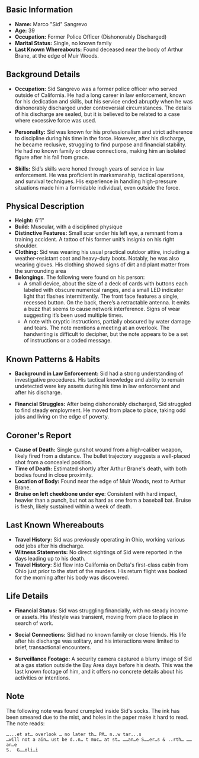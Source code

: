 ## Basic Information

- **Name:** Marco "Sid" Sangrevo
- **Age:** 39
- **Occupation:** Former Police Officer (Dishonorably Discharged)
- **Marital Status:** Single, no known family
- **Last Known Whereabouts:** Found deceased near the body of Arthur Brane, at the edge of Muir Woods.

## Background Details

- **Occupation:** Sid Sangrevo was a former police officer who served outside of California. He had a long career in law enforcement, known for his dedication and skills, but his service ended abruptly when he was dishonorably discharged under controversial circumstances. The details of his discharge are sealed, but it is believed to be related to a case where excessive force was used.

- **Personality:** Sid was known for his professionalism and strict adherence to discipline during his time in the force. However, after his discharge, he became reclusive, struggling to find purpose and financial stability. He had no known family or close connections, making him an isolated figure after his fall from grace.

- **Skills:** Sid’s skills were honed through years of service in law enforcement. He was proficient in marksmanship, tactical operations, and survival techniques. His experience in handling high-pressure situations made him a formidable individual, even outside the force.

## Physical Description

- **Height:** 6'1"
- **Build:** Muscular, with a disciplined physique
- **Distinctive Features:** Small scar under his left eye, a remnant from a training accident. A tattoo of his former unit’s insignia on his right shoulder.
- **Clothing:** Sid was wearing his usual practical outdoor attire, including a weather-resistant coat and heavy-duty boots. Notably, he was also wearing gloves. His clothing showed signs of dirt and plant matter from the surrounding area
- **Belongings**. The following were found on his person:
  - A small device, about the size of a deck of cards with buttons each labeled with obscure numerical ranges, and a small LED indicator light that flashes intermittently. The front face features a single, recessed button. On the back, there’s a retractable antenna. It emits a buzz that seems to cause network interference. Signs of wear suggesting it’s been used multiple times.
  - A note with cryptic instructions, partially obscured by water damage and tears. The note mentions a meeting at an overlook. The handwriting is difficult to decipher, but the note appears to be a set of instructions or a coded message.

## Known Patterns & Habits

- **Background in Law Enforcement:** Sid had a strong understanding of investigative procedures. His tactical knowledge and ability to remain undetected were key assets during his time in law enforcement and after his discharge.

- **Financial Struggles:** After being dishonorably discharged, Sid struggled to find steady employment. He moved from place to place, taking odd jobs and living on the edge of poverty.

## Coroner's Report

- **Cause of Death:** Single gunshot wound from a high-caliber weapon, likely fired from a distance. The bullet trajectory suggests a well-placed shot from a concealed position.
- **Time of Death:** Estimated shortly after Arthur Brane's death, with both bodies found in close proximity.
- **Location of Body:** Found near the edge of Muir Woods, next to Arthur Brane.
- **Bruise on left cheekbone under eye**: Consistent with hard impact, heavier than a punch, but not as hard as one from a baseball bat. Bruise is fresh, likely sustained within a week of death.

## Last Known Whereabouts

- **Travel History:** Sid was previously operating in Ohio, working various odd jobs after his discharge.
- **Witness Statements:** No direct sightings of Sid were reported in the days leading up to his death.
- **Travel History**: Sid flew into California on Delta's first-class cabin from Ohio just prior to the start of the murders. His return flight was booked for the morning after his body was discovered.

## Life Details

- **Financial Status:** Sid was struggling financially, with no steady income or assets. His lifestyle was transient, moving from place to place in search of work.
  
- **Social Connections:** Sid had no known family or close friends. His life after his discharge was solitary, and his interactions were limited to brief, transactional encounters.
  
- **Surveillance Footage:** A security camera captured a blurry image of Sid at a gas station outside the Bay Area days before his death. This was the last known footage of him, and it offers no concrete details about his activities or intentions.

## Note

The following note was found crumpled inside Sid's socks. The ink has been smeared due to the mist, and holes in the paper make it hard to read. The note reads:

```
…...et at… overlook … no later th… PM… n..w tar...s
…will not a ain… ust be d..n… t muc… at st… ……an…e S……er…s & ..rth… ……an…e
S.  G……oli…i
```
